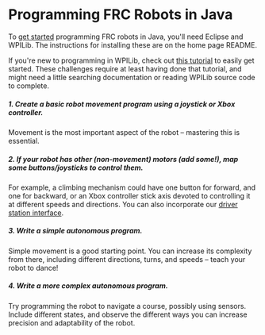 # Programming FRC Robots in Java
To [get started](../README.md) programming FRC robots in Java, you'll need Eclipse and WPILib. The instructions for installing these are on the home page README.

If you're new to programming in WPILib, check out [this tutorial](https://wpilib.screenstepslive.com/s/currentCS/m/13809/l/145307?data-resolve-url=true&data-manual-id=13809) to easily get started. These challenges require at least having done that tutorial, and might need a little searching documentation or reading WPILib source code to complete.

##### 1. Create a basic robot movement program using a joystick or Xbox controller.
Movement is the most important aspect of the robot – mastering this is essential.

##### 2. If your robot has other (non-movement) motors (add some!), map some buttons/joysticks to control them.
For example, a climbing mechanism could have one button for forward, and one for backward, or an Xbox controller stick axis devoted to controlling it at different speeds and directions. You can also incorporate our [driver station interface](https://github.com/FRCTeam6204/dshardware).

##### 3. Write a simple autonomous program.
Simple movement is a good starting point. You can increase its complexity from there, including different directions, turns, and speeds – teach your robot to dance!

##### 4. Write a more complex autonomous program.
Try programming the robot to navigate a course, possibly using sensors. Include different states, and observe the different ways you can increase precision and adaptability of the robot.
